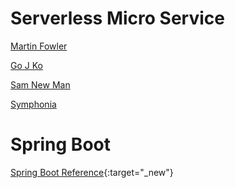 # Serverless Micro Service

[Martin Fowler](https://martinfowler.com/articles/serverless.html#WhatIsServerless)

[Go J Ko](https://gojko.net/2017/10/05/serverless-design-gotocph.html)

[Sam New Man](https://samnewman.io/books/building_microservices/)

[Symphonia](https://blog.symphonia.io/all-of-our-content-79bd3a05aed1)

# Spring Boot

[Spring Boot Reference](https://docs.spring.io/spring-boot/docs/current-SNAPSHOT/reference/htmlsingle/){:target="_new"}
